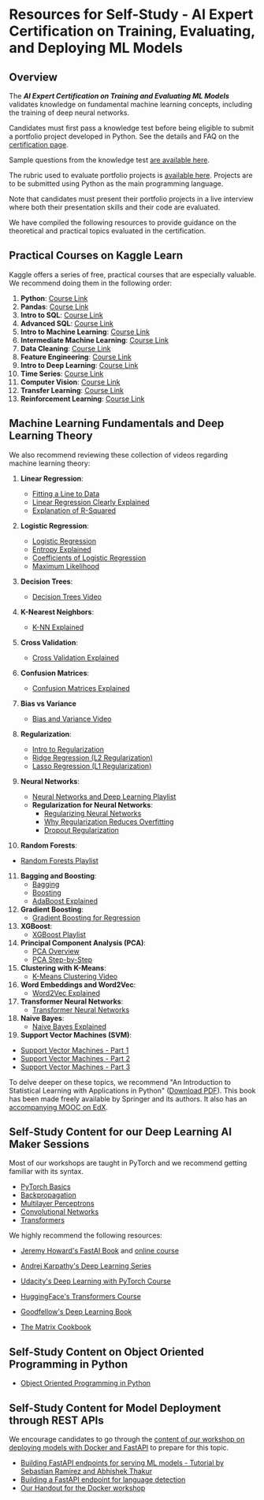 # Resources for Self-Study - AI Expert Certification on Training, Evaluating, and Deploying ML Models

## Overview

The ***AI Expert Certification on Training and Evaluating ML Models*** validates knowledge on fundamental machine learning concepts, including the training of deep neural networks. 

Candidates must first pass a knowledge test before being eligible to submit a portfolio project developed in Python. See the details and FAQ on the [certification page]().

Sample questions from the knowledge test [are available here](). 

The rubric used to evaluate portfolio projects is [available here](). Projects are to be submitted using Python as the main programming language. 

Note that candidates must present their portfolio projects in a live interview where both their presentation skills and their code are evaluated. 

We have compiled the following resources to provide guidance on the theoretical and practical topics evaluated in the certification. 


## Practical Courses on Kaggle Learn

Kaggle offers a series of free, practical courses that are especially valuable. We recommend doing them in the following order:

1. **Python**: [Course Link](https://www.kaggle.com/learn/python)
2. **Pandas**: [Course Link](https://www.kaggle.com/learn/pandas)
3. **Intro to SQL**: [Course Link](https://www.kaggle.com/learn/intro-to-sql)
4. **Advanced SQL**: [Course Link](https://www.kaggle.com/learn/advanced-sql)
5. **Intro to Machine Learning**: [Course Link](https://www.kaggle.com/learn/intro-to-machine-learning)
6. **Intermediate Machine Learning**: [Course Link](https://www.kaggle.com/learn/intermediate-machine-learning)
7. **Data Cleaning**: [Course Link](https://www.kaggle.com/learn/data-cleaning)
8. **Feature Engineering**: [Course Link](https://www.kaggle.com/learn/feature-engineering)
9. **Intro to Deep Learning**: [Course Link](https://www.kaggle.com/learn/intro-to-deep-learning)
10. **Time Series**: [Course Link](https://www.kaggle.com/learn/time-series)
11. **Computer Vision**: [Course Link](https://www.kaggle.com/learn/computer-vision)
12. **Transfer Learning**: [Course Link](https://www.kaggle.com/code/dansbecker/transfer-learning)
13. **Reinforcement Learning**: [Course Link](https://www.kaggle.com/learn/intro-to-game-ai-and-reinforcement-learning)

## Machine Learning Fundamentals and Deep Learning Theory

 We also recommend reviewing these collection of videos regarding machine learning theory:

1. **Linear Regression**: 
   - [Fitting a Line to Data](https://www.youtube.com/watch?v=PaFPbb66DxQ)
   - [Linear Regression Clearly Explained](https://www.youtube.com/watch?v=nk2CQITm_eo)
   - [Explanation of R-Squared](https://www.youtube.com/watch?v=2AQKmw14mHM)
2. **Logistic Regression**:
   - [Logistic Regression](https://www.youtube.com/watch?v=yIYKR4sgzI8)
   - [Entropy Explained](https://www.youtube.com/watch?v=YtebGVx-Fxw)
   - [Coefficients of Logistic Regression](https://www.youtube.com/watch?v=vN5cNN2-HWE)
   - [Maximum Likelihood](https://www.youtube.com/watch?v=BfKanl1aSG0)
3. **Decision Trees**: 
   - [Decision Trees Video](https://youtu.be/7VeUPuFGJHk)
4. **K-Nearest Neighbors**:
   - [K-NN Explained](https://www.youtube.com/watch?v=HVXime0nQeI)
5. **Cross Validation**:
   - [Cross Validation Explained](https://www.youtube.com/watch?v=fSytzGwwBVw)
6. **Confusion Matrices**:
   - [Confusion Matrices Explained](https://www.youtube.com/watch?v=Kdsp6soqA7o)
7. **Bias vs Variance**
   * [Bias and Variance Video](https://youtu.be/EuBBz3bI-aA)
8. **Regularization**:
   - [Intro to Regularization](https://www.youtube.com/watch?v=U_CLHExy_Xk)
   - [Ridge Regression (L2 Regularization)](https://www.youtube.com/watch?v=Q81RR3yKn30)
   - [Lasso Regression (L1 Regularization)](https://www.youtube.com/watch?v=NGf0voTMlcs)

9. **Neural Networks**:
   - [Neural Networks and Deep Learning Playlist](https://www.youtube.com/watch?v=zxagGtF9MeU&list=PLblh5JKOoLUIxGDQs4LFFD--41Vzf-ME1)
   - **Regularization for Neural Networks**:
	   - [Regularizing Neural Networks](https://youtu.be/6g0t3Phly2M?si=7jdkdqs3Tz3h_L6e)
	   - [Why Regularization Reduces Overfitting](https://www.youtube.com/watch?v=NyG-7nRpsW8&list=PLkDaE6sCZn6Hn0vK8co82zjQtt3T2Nkqc&index=6)
	   - [Dropout Regularization](https://www.youtube.com/watch?v=D8PJAL-MZv8)
10. **Random Forests**:
   - [Random Forests Playlist](https://www.youtube.com/watch?v=J4Wdy0Wc_xQ)
11. **Bagging and Boosting**:
	- [Bagging](https://www.youtube.com/watch?v=2Mg8QD0F1dQ)
	- [Boosting](https://www.youtube.com/watch?v=GM3CDQfQ4sw)
	- [AdaBoost Explained](https://www.youtube.com/watch?v=LsK-xG1cLYA)
12. **Gradient Boosting**:
	- [Gradient Boosting for Regression](https://www.youtube.com/watch?v=3CC4N4z3GJc)
13. **XGBoost**:
	- [XGBoost Playlist](https://www.youtube.com/playlist?list=PLblh5JKOoLULU0irPgs1SnKO6wqVjKUsQ)
14. **Principal Component Analysis (PCA)**:
    - [PCA Overview](https://www.youtube.com/watch?v=HMOI_lkzW08)
    - [PCA Step-by-Step](https://www.youtube.com/watch?v=HMOI_lkzW08)
15. **Clustering with K-Means**:
    - [K-Means Clustering Video](https://youtu.be/4b5d3muPQmA)
16. **Word Embeddings and Word2Vec**:
    - [Word2Vec Explained](https://www.youtube.com/watch?v=viZrOnJclY0)
17. **Transformer Neural Networks**:
    - [Transformer Neural Networks](https://youtu.be/zxQyTK8quyY?si=RetQvfy35kRyoFhc)
18. **Naive Bayes**:
    - [Naive Bayes Explained](https://www.youtube.com/watch?v=O2L2Uv9pdDA)
19. **Support Vector Machines (SVM)**:
   - [Support Vector Machines - Part 1](https://www.youtube.com/watch?v=efR1C6CvhmE)
   - [Support Vector Machines - Part 2](https://www.youtube.com/watch?v=Toet3EiSFcM)
   - [Support Vector Machines - Part 3](https://www.youtube.com/watch?v=Qc5IyLW_hns)

To delve deeper on these topics, we recommend "An Introduction to Statistical Learning with Applications in Python" ([Download PDF](https://hastie.su.domains/ISLP/ISLP_website.pdf.download.html)). This book has been made freely available by Springer and its authors. It also has an [accompanying MOOC on EdX](https://www.edx.org/learn/python/stanford-university-statistical-learning-with-python). 

## Self-Study Content for our Deep Learning AI Maker Sessions

Most of our workshops are taught in PyTorch and we recommend getting familiar with its syntax. 

- [PyTorch Basics](https://pytorch.org/tutorials/beginner/basics/intro.html)
- [Backpropagation](https://developers-dot-devsite-v2-prod.appspot.com/machine-learning/crash-course/backprop-scroll?hl=en)
- [Multilayer Perceptrons](https://colab.research.google.com/drive/12Z4tdiBxOh3RlfYVUF5HwStPMclLS9LW?authuser=1)
- [Convolutional Networks](https://blog.paperspace.com/writing-cnns-from-scratch-in-pytorch/)
- [Transformers](https://nlp.seas.harvard.edu/2018/04/03/attention.html)

We highly recommend the following resources:

- [Jeremy Howard's FastAI Book](https://github.com/fastai/fastbook) and [online course](https://course.fast.ai/) 

- [Andrej Karpathy's Deep Learning Series](https://www.youtube.com/watch?v=VMj-3S1tku0&list=PLAqhIrjkxbuWI23v9cThsA9GvCAUhRvKZ)

- [Udacity's Deep Learning with PyTorch Course ](https://www.udacity.com/course/deep-learning-pytorch--ud188)

- [HuggingFace's Transformers Course](https://huggingface.co/learn/nlp-course/chapter1/1)

- [Goodfellow's Deep Learning Book](https://www.deeplearningbook.org/)

* [The Matrix Cookbook](https://www.math.uwaterloo.ca/~hwolkowi/matrixcookbook.pdf)


## Self-Study Content on Object Oriented Programming in Python
* [Object Oriented Programming in Python](https://realpython.com/python3-object-oriented-programming/)

## Self-Study Content for Model Deployment through REST APIs 
We encourage candidates to go through the [content of our workshop on deploying models with Docker and FastAPI](https://github.com/aihpi/kisz-mlops-docker) to prepare for this topic. 

* [Building FastAPI endpoints for serving ML models - Tutorial by Sebastian Ramirez and Abhishek Thakur](https://www.youtube.com/watch?v=1zMQBe0l1bM)
* [Building a FastAPI endpoint for language detection](https://www.youtube.com/watch?v=h5wLuVDr0oc)
* [Our Handout for the Docker workshop](https://github.com/aihpi/kisz-mlops-docker/blob/main/supplemental_material/Docker%20Handout.pdf)
 
